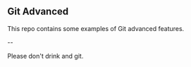 ## Git Advanced

This repo contains some examples of Git advanced features.

--

Please don't drink and git.

